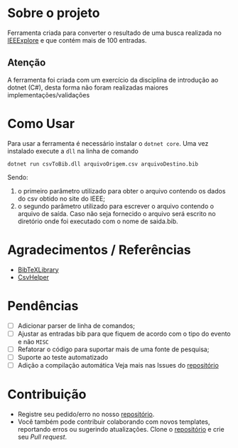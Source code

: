 # Sobre o projeto

Ferramenta criada para converter o resultado de uma busca realizada no [IEEExplore](http://ieeexplore.ieee.org/) e que contém mais de 100 entradas.

## Atenção
A ferramenta foi criada com um exercício da disciplina de introdução ao dotnet (C#), desta forma não foram realizadas maiores implementações/validações

# Como Usar
Para usar a ferramenta é necessário instalar o `dotnet core`. Uma vez instalado execute a `dll` na linha de comando 

`dotnet run csvToBib.dll arquivoOrigem.csv arquivoDestino.bib`

Sendo:

1. o primeiro parâmetro utilizado para obter o arquivo contendo os dados do csv obtido no site do IEEE;
2. o segundo parâmetro utilizado para escrever o arquivo contendo o  arquivo de saída. Caso não seja fornecido o arquivo será escrito no diretório onde foi executado com o nome de saida.bib.

# Agradecimentos / Referências

* [BibTeXLibrary](https://github.com/BERef/BibTeXLibrary)
* [CsvHelper](https://joshclose.github.io/CsvHelper/)

# Pendências

* [ ] Adicionar parser de linha de comandos;
* [ ] Ajustar as entradas bib para que fiquem de acordo com o tipo do evento e não `MISC`
* [ ] Refatorar o código para suportar mais de uma fonte de pesquisa;
* [ ] Suporte ao teste automatizado
* [ ] Adição a compilação automática
Veja mais nas Issues do [repositório]

# Contribuição

* Registre seu pedido/erro no nosso [repositório].
* Você também pode contribuir colaborando com novos templates, reportando erros ou sugerindo atualizações. Clone o [repositório] e crie seu *Pull request*.

[repositório]: https://github.com/CBSIIFSLagarto/csvtobib

